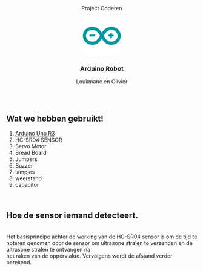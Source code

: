 <div align= "center">
Project Coderen
</div>

<div align="center">
  <p>
      <img width="20%" src="/arduino-icon.svg">
  </p>
  <b><h3> Arduino Robot </h3></b>
Loukmane en Olivier
  </div>

 <br><br>

## Wat we hebben gebruikt!
1. [Arduino Uno R3](https://store.arduino.cc/products/arduino-uno-rev3)
2. HC-SR04 SENSOR
3. Servo Motor
4. Bread Board
5. Jumpers
6. Buzzer
7. lampjes
8. weerstand
9. capacitor
<br>

## Hoe de sensor iemand detecteert.

<br>
Het basisprincipe achter de werking van de HC-SR04 sensor is om de tijd te noteren genomen door de sensor om ultrasone stralen te verzenden en de ultrasone stralen te ontvangen na <br>
het raken van de oppervlakte. Vervolgens wordt de afstand verder berekend.
<br>
